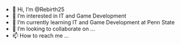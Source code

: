 - 👋 Hi, I’m @Rebirth25
- 👀 I’m interested in IT and Game Development
- 🌱 I’m currently learning IT and Game Development at Penn State
- 💞️ I’m looking to collaborate on ...
- 📫 How to reach me ...

<!---
Rebirth25/Rebirth25 is a ✨ special ✨ repository because its `README.md` (this file) appears on your GitHub profile.
You can click the Preview link to take a look at your changes.
--->

